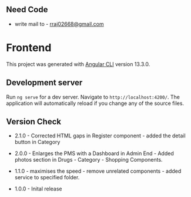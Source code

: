 ## Need Code
- write mail to - rraj02668@gmail.com

# Frontend

This project was generated with [Angular CLI](https://github.com/angular/angular-cli) version 13.3.0.

## Development server

Run `ng serve` for a dev server. Navigate to `http://localhost:4200/`. The application will automatically reload if you change any of the source files.

## Version Check
- 2.1.0 - Corrected HTML gaps in Register component - added the detail button in Category 

- 2.0.0 - Enlarges the PMS with a Dashboard in Admin End - Added photos section in Drugs - Category - Shopping Components.

- 1.1.0 - maximises the speed - remove unrelated components - added service to specified folder.

- 1.0.0 - Inital release







